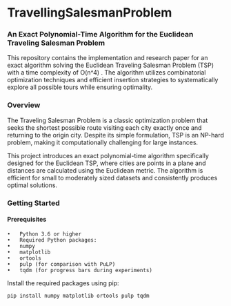 # TravellingSalesmanProblem


### An Exact Polynomial-Time Algorithm for the Euclidean Traveling Salesman Problem

This repository contains the implementation and research paper for an exact algorithm solving the Euclidean Traveling Salesman Problem (TSP) with a time complexity of  O(n^4) . The algorithm utilizes combinatorial optimization techniques and efficient insertion strategies to systematically explore all possible tours while ensuring optimality.

### Overview

The Traveling Salesman Problem is a classic optimization problem that seeks the shortest possible route visiting each city exactly once and returning to the origin city. Despite its simple formulation, TSP is an NP-hard problem, making it computationally challenging for large instances.

This project introduces an exact polynomial-time algorithm specifically designed for the Euclidean TSP, where cities are points in a plane and distances are calculated using the Euclidean metric. The algorithm is efficient for small to moderately sized datasets and consistently produces optimal solutions.


### Getting Started

#### Prerequisites

	•	Python 3.6 or higher
	•	Required Python packages:
	•	numpy
	•	matplotlib
	•	ortools
	•	pulp (for comparison with PuLP)
	•	tqdm (for progress bars during experiments)

Install the required packages using pip:

```
pip install numpy matplotlib ortools pulp tqdm
```